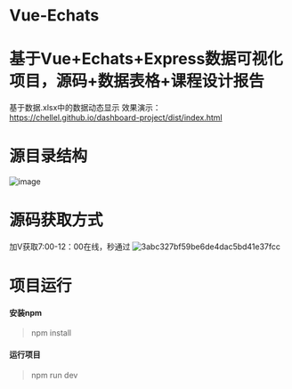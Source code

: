 # Vue-Echats
# 基于Vue+Echats+Express数据可视化项目，源码+数据表格+课程设计报告
基于数据.xlsx中的数据动态显示
效果演示：https://chellel.github.io/dashboard-project/dist/index.html
# 源目录结构
![image](https://github.com/user-attachments/assets/c3135ced-ed8c-4ab3-9232-c4beafba57d9)
# 源码获取方式
加V获取7:00-12：00在线，秒通过
![3abc327bf59be6de4dac5bd41e37fcc](https://github.com/user-attachments/assets/f3e7ed1d-6878-4e7b-bf7a-3e9c649d29e5)
# 项目运行
#### 安装npm

> npm install

#### 运行项目

> npm run dev



